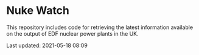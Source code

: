 # Nuke Watch

This repository includes code for retrieving the latest information available on the output of EDF nuclear power plants in the UK.

Last updated: 2021-05-18 08:09